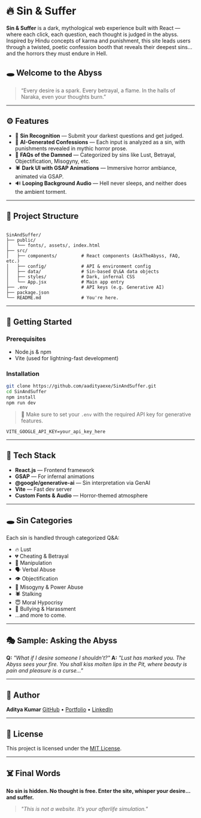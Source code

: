 
# 🔥 Sin & Suffer

**Sin & Suffer** is a dark, mythological web experience built with React — where each click, each question, each thought is judged in the abyss. Inspired by Hindu concepts of karma and punishment, this site leads users through a twisted, poetic confession booth that reveals their deepest sins... and the horrors they must endure in Hell.

## 🕳️ Welcome to the Abyss

> “Every desire is a spark. Every betrayal, a flame. In the halls of Naraka, even your thoughts burn.”

---

## ⚙️ Features

- 🛑 **Sin Recognition** — Submit your darkest questions and get judged.
- 🧠 **AI-Generated Confessions** — Each input is analyzed as a sin, with punishments revealed in mythic horror prose.
- 📜 **FAQs of the Damned** — Categorized by sins like Lust, Betrayal, Objectification, Misogyny, etc.
- 🕷️ **Dark UI with GSAP Animations** — Immersive horror ambiance, animated via GSAP.
- 🔊 **Looping Background Audio** — Hell never sleeps, and neither does the ambient torment.

---

## 📁 Project Structure

```

SinAndSuffer/
├── public/
│   └── fonts/, assets/, index.html
├── src/
│   ├── components/         # React components (AskTheAbyss, FAQ, etc.)
│   ├── config/             # API & environment config
│   ├── data/               # Sin-based Q\&A data objects
│   ├── styles/             # Dark, infernal CSS
│   └── App.jsx             # Main app entry
├── .env                    # API keys (e.g. Generative AI)
├── package.json
└── README.md               # You're here.

````

---

## 🚀 Getting Started

### Prerequisites

- Node.js & npm
- Vite (used for lightning-fast development)

### Installation

```bash
git clone https://github.com/aadityaexe/SinAndSuffer.git
cd SinAndSuffer
npm install
npm run dev
````

> 🔑 Make sure to set your `.env` with the required API key for generative features.

```env
VITE_GOOGLE_API_KEY=your_api_key_here
```

---

## 🧠 Tech Stack

* **React.js** — Frontend framework
* **GSAP** — For infernal animations
* **@google/generative-ai** — Sin interpretation via GenAI
* **Vite** — Fast dev server
* **Custom Fonts & Audio** — Horror-themed atmosphere

---

## 🕳️ Sin Categories

Each sin is handled through categorized Q\&A:

* 🔥 Lust
* 💔 Cheating & Betrayal
* 🧠 Manipulation
* 🗣️ Verbal Abuse
* 👁️ Objectification
* 👑 Misogyny & Power Abuse
* 🕷️ Stalking
* 😇 Moral Hypocrisy
* 🥊 Bullying & Harassment
* ...and more to come.

---

## 🎭 Sample: Asking the Abyss

**Q:** *"What if I desire someone I shouldn’t?"*
**A:** *"Lust has marked you. The Abyss sees your fire. You shall kiss molten lips in the Pit, where beauty is pain and pleasure is a curse..."*

---

## 🧙 Author

**Aditya Kumar**
[GitHub](https://github.com/aadityaexe) • [Portfolio](https://aadityaexe.github.io/myPortfolio/) • [LinkedIn](www.linkedin.com/in/aditya-kumar-1187a0265)

---

## 📜 License

This project is licensed under the [MIT License](LICENSE).

---

## ☠️ Final Words

**No sin is hidden. No thought is free. Enter the site, whisper your desire... and suffer.**

> *"This is not a website. It’s your afterlife simulation."*

